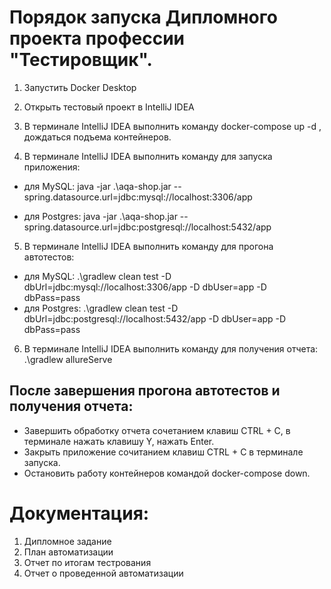 # Порядок запуска Дипломного проекта профессии "Тестировщик".
1. Запустить Docker Desktop

1. Открыть тестовый проект в IntelliJ IDEA

1. В терминале IntelliJ IDEA выполнить команду docker-compose up -d , дождаться подъема контейнеров.

1. В терминале IntelliJ IDEA выполнить команду для запуска приложения:

- для MySQL: java -jar .\aqa-shop.jar --spring.datasource.url=jdbc:mysql://localhost:3306/app

- для Postgres: java -jar .\aqa-shop.jar --spring.datasource.url=jdbc:postgresql://localhost:5432/app

5. В терминале IntelliJ IDEA выполнить команду для прогона автотестов: 
- для MySQL: .\gradlew clean test -D dbUrl=jdbc:mysql://localhost:3306/app -D dbUser=app -D dbPass=pass
- для Postgres: .\gradlew clean test -D dbUrl=jdbc:postgresql://localhost:5432/app -D dbUser=app -D dbPass=pass
6. В терминале IntelliJ IDEA выполнить команду для получения отчета: .\gradlew allureServe
## После завершения прогона автотестов и получения отчета:

- Завершить обработку отчета сочетанием клавиш CTRL + C, в терминале нажать клавишу Y, нажать Enter.
- Закрыть приложение сочитанием клавиш CTRL + C в терминале запуска.
- Остановить работу контейнеров командой docker-compose down.

# Документация:
1) Дипломное задание
2) План автоматизации
3) Отчет по итогам тестрования
4) Отчет о проведенной автоматизации
